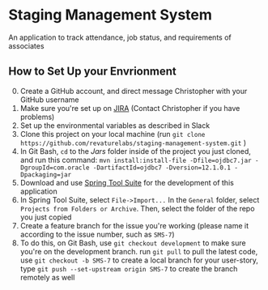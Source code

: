 # Staging Management System
An application to track attendance, job status, and requirements of associates

## How to Set Up your Envrionment

0. Create a GitHub account, and direct message Christopher with your GitHub username
0. Make sure you're set up on [JIRA](https://revaturetraining.atlassian.net/) (Contact Christopher if you have problems)
1. Set up the environmental variables as described in Slack
2. Clone this project on your local machine (run `git clone https://github.com/revaturelabs/staging-management-system.git` )
3. In Git Bash, `cd` to the *Jars* folder inside of the project you just cloned, and run this command: `mvn install:install-file -Dfile=ojdbc7.jar -DgroupId=com.oracle -DartifactId=ojdbc7 -Dversion=12.1.0.1 -Dpackaging=jar`
4. Download and use [Spring Tool Suite](https://spring.io/tools/sts/all) for the development of this application
5. In Spring Tool Suite, select `File->Import...` In the `General` folder, select `Projects from Folders or Archive`. Then, select the folder of the repo you just copied
6. Create a feature branch for the issue you're working (please name it according to the issue number, such as `SMS-7`)
7. To do this, on Git Bash, use `git checkout development` to make sure you're on the development branch. run `git pull` to pull the latest code, use `git checkout -b SMS-7` to create a local branch for your user-story, type `git push --set-upstream origin SMS-7` to create the branch remotely as well
